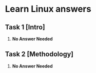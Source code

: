 # Learn Linux answers

## Task 1 [Intro]

1. **No Answer Needed**

## Task 2 [Methodology]

1. **No Answer Needed**
